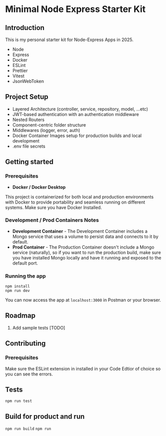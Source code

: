 # Minimal Node Express Starter Kit

## Introduction

This is my personal starter kit for Node-Express Apps in 2025.

- Node
- Express
- Docker
- ESLint
- Prettier
- Vitest
- JsonWebToken

## Project Setup

- Layered Architecture (controller, service, repository, model, ...etc)
- JWT-based authentication with an authentication middleware
- Nested Routers
- Component-centric folder structure
- Middlewares (logger, error, auth)
- Docker Container Images setup for production builds and local development
- .env file secrets

## Getting started

### Prerequisites

- **Docker / Docker Desktop**

This project is containerized for both local and production environments with Docker to provide portability and seamless running on different systems. Make sure you have Docker Installed.

### Development / Prod Containers Notes

- **Development Container** - The Development Container includes a Mongo service that uses a volume to persist data and connects to it by default.
- **Prod Container** - The Production Container doesn't include a Mongo service (naturally), so if you want to run the production build, make sure you have installed Mongo locally and have it running and exposed to the default port.

### Running the app

```
npm install
npm run dev
```

You can now access the app at `localhost:3000` in Postman or your browser.

## Roadmap

1. Add sample tests [TODO]

## Contributing

### Prerequisites

Make sure the ESLint extension in installed in your Code Edtior of choice so you can see the errors.

## Tests

`npm run test`

## Build for product and run

`npm run build`
`npm run`

